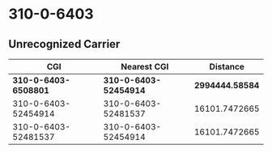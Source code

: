 # 310-0-6403
## Unrecognized Carrier


| CGI | Nearest CGI | Distance |
|-----|-------------|----------|
| **310-0-6403-6508801** | **310-0-6403-52454914** | **2994444.58584** |
| 310-0-6403-52454914 | 310-0-6403-52481537 | 16101.7472665 |
| 310-0-6403-52481537 | 310-0-6403-52454914 | 16101.7472665 |
